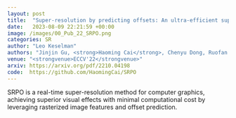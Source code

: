 ```yaml
---
layout: post
title:  "Super-resolution by predicting offsets: An ultra-efficient super-resolution network for rasterized images"
date:   2023-08-09 22:21:59 +00:00
image: /images/00_Pub_22_SRPO.png
categories: SR
author: "Leo Keselman"
authors: "Jinjin Gu, <strong>Haoming Cai</strong>, Chenyu Dong, Ruofan Zhang, Yulun Zhang, Wenming Yang, Chun Yuan."
venue: "<strongvenue>ECCV'22</strongvenue>"
arxiv: https://arxiv.org/pdf/2210.04198
code:  https://github.com/HaomingCai/SRPO
---
```

SRPO is a real-time super-resolution method for computer graphics, achieving superior visual effects with minimal computational cost by leveraging rasterized image features and offset prediction.